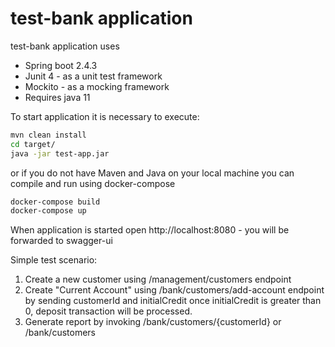 # test-bank application

test-bank application uses

- Spring boot 2.4.3
- Junit 4 - as a unit test framework
- Mockito - as a mocking framework
- Requires java 11

To start application it is necessary to execute:

```sh
mvn clean install 
cd target/ 
java -jar test-app.jar 
```

or if you do not have Maven and Java on your local machine you can compile and run using docker-compose

```sh
docker-compose build
docker-compose up
```

When application is started open http://localhost:8080 - you will be forwarded to swagger-ui

Simple test scenario:

1. Create a new customer using /management/customers endpoint
2. Create "Current Account" using /bank/customers/add-account endpoint by sending customerId and initialCredit
   once initialCredit is greater than 0, deposit transaction will be processed.
3. Generate report by invoking /bank/customers/{customerId} or /bank/customers   